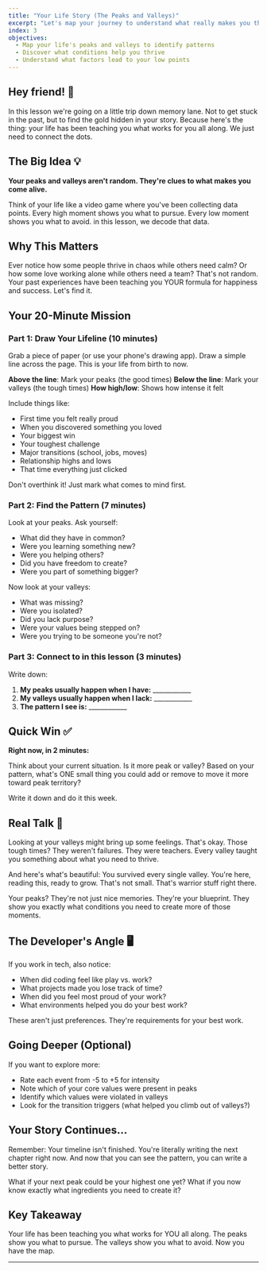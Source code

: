 ```yaml
---
title: "Your Life Story (The Peaks and Valleys)"
excerpt: "Let's map your journey to understand what really makes you thrive"
index: 3
objectives:
  - Map your life's peaks and valleys to identify patterns
  - Discover what conditions help you thrive
  - Understand what factors lead to your low points
---
```


## Hey friend! 👋

In this lesson we're going on a little trip down memory lane. Not to get stuck in the past, but to find the gold hidden in your story. Because here's the thing: your life has been teaching you what works for you all along. We just need to connect the dots.

## The Big Idea 💡

**Your peaks and valleys aren't random. They're clues to what makes you come alive.**

Think of your life like a video game where you've been collecting data points. Every high moment shows you what to pursue. Every low moment shows you what to avoid. in this lesson, we decode that data.

## Why This Matters

Ever notice how some people thrive in chaos while others need calm? Or how some love working alone while others need a team? That's not random. Your past experiences have been teaching you YOUR formula for happiness and success. Let's find it.

## Your 20-Minute Mission

### Part 1: Draw Your Lifeline (10 minutes)

Grab a piece of paper (or use your phone's drawing app). Draw a simple line across the page. This is your life from birth to now.

**Above the line**: Mark your peaks (the good times)
**Below the line**: Mark your valleys (the tough times)
**How high/low**: Shows how intense it felt

Include things like:

- First time you felt really proud
- When you discovered something you loved
- Your biggest win
- Your toughest challenge
- Major transitions (school, jobs, moves)
- Relationship highs and lows
- That time everything just clicked

Don't overthink it! Just mark what comes to mind first.

### Part 2: Find the Pattern (7 minutes)

Look at your peaks. Ask yourself:

- What did they have in common?
- Were you learning something new?
- Were you helping others?
- Did you have freedom to create?
- Were you part of something bigger?

Now look at your valleys:

- What was missing?
- Were you isolated?
- Did you lack purpose?
- Were your values being stepped on?
- Were you trying to be someone you're not?

### Part 3: Connect to in this lesson (3 minutes)

Write down:

1. **My peaks usually happen when I have:** ____________
2. **My valleys usually happen when I lack:** ____________
3. **The pattern I see is:** ____________

## Quick Win ✅

**Right now, in 2 minutes:**

Think about your current situation. Is it more peak or valley? Based on your pattern, what's ONE small thing you could add or remove to move it more toward peak territory?

Write it down and do it this week.

## Real Talk 💬

Looking at your valleys might bring up some feelings. That's okay. Those tough times? They weren't failures. They were teachers. Every valley taught you something about what you need to thrive.

And here's what's beautiful: You survived every single valley. You're here, reading this, ready to grow. That's not small. That's warrior stuff right there.

Your peaks? They're not just nice memories. They're your blueprint. They show you exactly what conditions you need to create more of those moments.

## The Developer's Angle 🖥️

If you work in tech, also notice:

- When did coding feel like play vs. work?
- What projects made you lose track of time?
- When did you feel most proud of your work?
- What environments helped you do your best work?

These aren't just preferences. They're requirements for your best work.

## Going Deeper (Optional)

If you want to explore more:

- Rate each event from -5 to +5 for intensity
- Note which of your core values were present in peaks
- Identify which values were violated in valleys
- Look for the transition triggers (what helped you climb out of valleys?)

## Your Story Continues...

Remember: Your timeline isn't finished. You're literally writing the next chapter right now. And now that you can see the pattern, you can write a better story.

What if your next peak could be your highest one yet? What if you now know exactly what ingredients you need to create it?

## Key Takeaway

Your life has been teaching you what works for YOU all along. The peaks show you what to pursue. The valleys show you what to avoid. Now you have the map.

---
